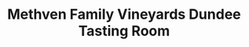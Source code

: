 ---
title: "Methven Family Vineyards Dundee Tasting Room"
url: /dundee/methven-family-vineyards-dundee-tasting-room/
shop: Wein
---
